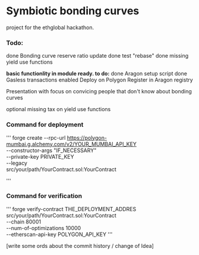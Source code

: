 # Symbiotic bonding curves

project for the ethglobal hackathon.

### Todo:


done Bonding curve reserve ratio update
done test "rebase"
done missing yield use functions

**basic functionlity in module ready. to do:**
done Aragon setup script
done Gasless transactions enabled
Deploy on Polygon
Register in Aragon registry

Presentation with focus on convicing people that don't know about bonding curves

optional missing tax on yield use functions



### Command for deployment

'''
forge create --rpc-url https://polygon-mumbai.g.alchemy.com/v2/YOUR_MUMBAI_API_KEY \
    --constructor-args "IF_NECESSARY" \
    --private-key PRIVATE_KEY \
    --legacy \
    src/your/path/YourContract.sol:YourContract

'''

### Command for verification
'''
forge verify-contract THE_DEPLOYMENT_ADDRES \
src/your/path/YourContract.sol:YourContract \
--chain 80001 \
--num-of-optimizations 10000 \
--etherscan-api-key POLYGON_API_KEY
'''


[write some ords about the commit history / change of Idea]